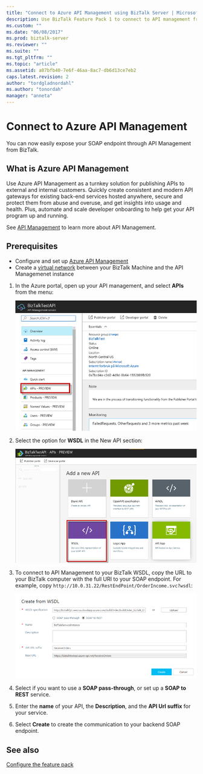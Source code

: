 ```yaml
---
title: "Connect to Azure API Management using BizTalk Server | Microsoft Docs"
description: Use BizTalk Feature Pack 1 to connect to API management from your BizTalk Server
ms.custom: ""
ms.date: "06/08/2017"
ms.prod: biztalk-server
ms.reviewer: ""
ms.suite: ""
ms.tgt_pltfrm: ""
ms.topic: "article"
ms.assetid: a87bfb40-7e6f-46aa-8ac7-db6d13ce7eb2
caps.latest.revision: 2
author: "tordgladnordahl"
ms.author: "tonordah"
manager: "anneta"
---
```

# Connect to Azure API Management
You can now easily expose your SOAP endpoint through API Management from BizTalk.

## What is Azure API Management
Use Azure API Management as a turnkey solution for publishing APIs to external and internal customers. Quickly create consistent and modern API gateways for existing back-end services hosted anywhere, secure and protect them from abuse and overuse, and get insights into usage and health. Plus, automate and scale developer onboarding to help get your API program up and running. 

See [API Management](https://azure.microsoft.com/en-us/services/api-management/) to learn more about API Management.

## Prerequisites
* Configure and set up [Azure API Management](https://docs.microsoft.com/en-us/azure/api-management/api-management-get-started)
* Create a [virtual network](https://docs.microsoft.com/en-us/azure/api-management/api-management-using-with-vnet) between your BizTalk Machine and the API Managemenet instance


1. In the Azure portal, open up your API management, and select **APIs** from the menu:

	![select API for BizTalk](../core/media/select-api-for-biztalk.png)
	
2. Select the option for **WSDL** in the New API section:

	![select wsdl biztalk api](../core/media/select-wsdl-biztalk-api.png)
	
3. To connect to API Management to your BizTalk WSDL, copy the URL to your BizTalk computer with the full URI to your SOAP endpoint. For example, copy `http://10.0.31.22/RestEndPoint/OrderIncome.svc?wsdl`:

	![create API from WSDL BizTalk](../core/media/create-api-from-wsdl-biztalk.png)

4. Select if you want to use a **SOAP pass-through**, or set up a **SOAP to REST** service.
5. Enter the **name** of your API, the **Description**, and the **API Url suffix** for your service.
6. Select **Create** to create the communication to your backend SOAP endpoint.

## See also
[Configure the feature pack](configure-the-feature-pack.md)